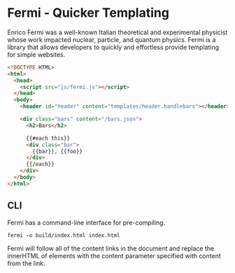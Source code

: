 # Fermi - Quicker Templating

Enrico Fermi was a well-known Italian theoretical and experimental physicist whose work impacted nuclear, particle, and quantum physics. Fermi is a library that allows developers to quickly and effortless provide templating for simple websites.

```html
<!DOCTYPE HTML>
<html>
  <head>
    <script src="js/fermi.js"></script>
  </head>
  <body>
    <header id="header" content="templates/header.handlebars"></header>

    <div class="bars" content="/bars.json">
      <h2>Bars</h2>

      {{#each this}}
      <div class="bar">
        {{bar}}, {{foo}}
      </div>
      {{/each}}
    </div>
  </body>
</html>
```
## CLI

Fermi has a command-line interface for pre-compiling.

```
fermi -o build/index.html index.html
```

Fermi will follow all of the content links in the document and replace the innerHTML of elements with the content parameter specified with content from the link.